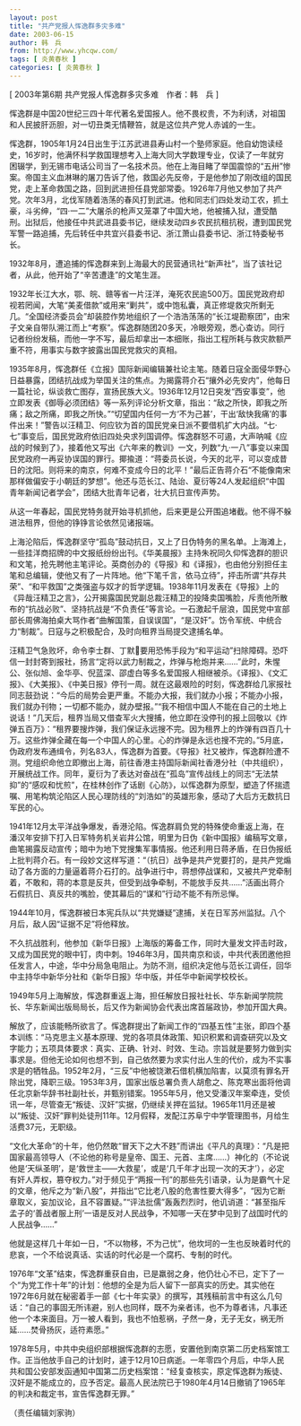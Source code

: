 ```yaml
---
layout: post
title: "共产党报人恽逸群多灾多难"
date: 2003-06-15
author: 韩　兵
from: http://www.yhcqw.com/
tags: [ 炎黄春秋 ]
categories: [ 炎黄春秋 ]
---
```



[ 2003年第6期 共产党报人恽逸群多灾多难　作者：韩　兵 ]

恽逸群是中国20世纪三四十年代著名爱国报人。他不畏权贵，不为利诱，对祖国和人民披肝沥胆，对一切丑类无情鞭笞，就是这位共产党人赤诚的一生。


恽逸群，1905年1月24日出生于江苏武进县寿山村一个塾师家庭。他自幼饱读经史，16岁时，他满怀科学救国理想考入上海大同大学数理专业，仅读了一年就穷困辍学，到无锡市电话公司当了一名技术员。他在上海目睹了举国震惊的“五卅”惨案。帝国主义血淋琳的屠刀告诉了他，救国必先反帝，于是他参加了刚改组的国民党，走上革命救国之路，回到武进担任县党部常委。1926年7月他又参加了共产党。次年3月，北伐军随着浩荡的春风打到武进。他和同志们四处发动工农，抓土豪，斗劣绅，“四·一二”大屠杀的枪声又笼罩了中国大地，他被捕入狱，遭受酷刑。出狱后，他接任中共武进县委书记，继续发动四乡农民抗租抗税，遭到国民党军警一路追捕，先后转任中共宜兴县委书记、浙江萧山县委书记、浙江特委秘书长。

1932年8月，遭追捕的恽逸群来到上海最大的民营通讯社“新声社”，当了该社记者，从此，他开始了“辛苦遭逢”的文笔生涯。


1932年长江大水，鄂、皖、赣等省一片汪洋，淹死农民逾500万。国民党政府却视若罔闻，大笔“美麦借款”或用来“剿共”，或中饱私囊，真正修堤救灾所剩无几。“全国经济委员会”却装腔作势地组织了一个浩浩荡荡的“长江堤勘察团”，由宋子文亲自带队溯江而上“考察”。恽逸群随团20多天，冷眼旁观，悉心查访。同行记者纷纷发稿，而他一字不写，最后却拿出一本细账，指出工程所耗与救灾款额严重不符，用事实与数字披露出国民党救灾的真相。


1935年8月，恽逸群任《立报》国际新闻编辑兼社论主笔。随着日寇全面侵华野心日益暴露，团结抗战成为举国关注的焦点。为揭露蒋介石“攘外必先安内”，他每日一篇社论，纵谈救亡图存，宣扬民族大义。1936年12月12日突发“西安事变”，他立即发表《御辱必须团结》等一系列评论分析文章，指出：“敌之所快，即我之所痛；敌之所痛，即我之所快。”“切望国内任何一方‘不为己甚’，干出‘敌快我痛’的事件出来！”警告以汪精卫、何应钦为首的国民党亲日派不要借机扩大内战。“七·七”事变后，国民党政府依旧四处央求列国调停。恽逸群怒不可遏，大声呐喊《应战的时候到了》，接着他又写出《六年来的教训》一文，列数“九·一八”事变以来国民党政府一再妥协误国的罪行。揶揄道：“蒋委员长说，今天的北平，可以变成昔日的沈阳。则将来的南京，何难不变成今日的北平！”最后正告蒋介石“不能像南宋那样做偏安于小朝廷的梦想”。他还与范长江、陆诒、夏衍等24人发起组织“中国青年新闻记者学会”，团结大批青年记者，壮大抗日宣传声势。

从这一年春起，国民党特务就开始寻机抓他，后来更是公开围追堵截。他不得不躲进法租界，但他的铮铮言论依然见诸报端。


上海沦陷后，恽逸群坚守“孤岛”鼓动抗日，又上了日伪特务的黑名单。上海滩上，一些挂洋商招牌的中文报纸纷纷出刊。《华美晨报》主持朱祝同久仰恽逸群的胆识和文笔，抢先聘他主笔评论。英商创办的《导报》和《译报》，也由他分别担任主笔和总编辑，使他又有了一片阵地。他“下笔千言，依马立待”，抨击所谓“共存共荣”、“和平救国”之类强盗与奴才的哲学逻辑。1938年11月发表在《导报》上的《异哉汪精卫之言》，公开揭露国民党副总裁汪精卫的投降卖国嘴脸，斥责他所散布的“抗战必败”、坚持抗战是“不负责任”等言论。一石激起千层浪，国民党中宣部部长周佛海拍桌大骂作者“曲解国策，自误误国”，“是汉奸”。饬令军统、中统合力“制裁”。日寇与之积极配合，及时向租界当局提交逮捕名单。


汪精卫气急败坏，命令李士群、丁默要用恐怖手段为“和平运动”扫除障碍。恐吓信一封封寄到报社，扬言“定将以武力制裁之，炸弹与枪炮并来……”此时，朱惺公、张似旭、金华亭、倪蓝深、邵虚白等多名爱国报人相继被杀。《译报》、《文汇报》、《大美报》、《中美日报》停刊一周。就在这最艰险的时刻，恽逸群给几家报社同志鼓劲说：“今后的局势会更严重。不能办大报，我们就办小报；不能办小报，我们就办刊物；一切都不能办，就办壁报。”“我不相信中国人不能在自己的土地上说话！”几天后，租界当局又借查军火大搜捕，他立即在没停刊的报上回敬以《炸弹五百万》：“租界要搜炸弹，我们保证永远搜不完。因为租界上的炸弹有四百几十万。这些炸弹全藏在每一个中国人的心里。心的炸弹是永远也搜不完的。”5月底，伪政府发布通缉令，列名83人，恽逸群为首要。《导报》社又被炸，恽逸群险遭不测。党组织命他立即撤出上海，前往香港主持国际新闻社香港分社（中共组织），开展统战工作。同年，夏衍为了表达对奋战在“孤岛”宣传战线上的同志“无法禁抑”的“感叹和忧煎”，在桂林创作了话剧《心防》，以恽逸群为原型，塑造了怀揣遗嘱、用笔构筑沦陷区人民心理防线的“刘浩如”的英雄形象，感动了大后方无数抗日军民的心。


1941年12月太平洋战争爆发，香港沦陷。恽逸群肩负党的特殊使命重返上海，在潘汉年安排下打入日军特务机关岩井公馆，明里为日伪《新中国报》编稿写文章，曲笔揭露反动宣传；暗中为地下党搜集军事情报。他还利用日蒋矛盾，在日伪报纸上批判蒋介石。有一段妙文这样写道：“（抗日）战争是共产党要打的，是共产党煽动了各方面的力量逼着蒋介石打的。战争进行中，蒋想停战谋和，又被共产党牵制着，不敢和，蒋的本意是反共，但受到战争牵制，不能放手反共……”活画出蒋介石假抗日、真反共的嘴脸，使其幕后的“谋和”行动不能不有所忌惮。

1944年10月，恽逸群被日本宪兵队以“共党嫌疑”逮捕，关在日军苏州监狱。八个月后，敌人因“证据不足”将他释放。


不久抗战胜利，他参加《新华日报》上海版的筹备工作，同时大量发文抨击时政，又成为国民党的眼中钉，肉中刺。1946年3月，国共南京和谈，中共代表团邀他担任发言人，中途，华中分局急电阻止。为防不测，组织决定他与范长江调任，回华中主持华中新华分社和《新华日报》华中版，并任华中新闻学校校长。

1949年5月上海解放，恽逸群重返上海，担任解放日报社社长、华东新闻学院院长、华东新闻出版局局长，后又作为新闻协会代表出席首届政协，参加开国大典。


解放了，应该能畅所欲言了。恽逸群提出了新闻工作的“四基五性”主张，即四个基本训练：“马克思主义基本原理、党的各项具体政策、知识积累和调查研究以及文字能力；五项具体要求：真实、正确、针对、时效、生动。宗旨就是要努力做到实事求是。但他无论如何也想不到，自己依然要为求实付出人生的代价，成为不实事求是的牺牲品。1952年2月，“三反”中他被饶漱石借机横加陷害，以莫须有罪名开除出党，降职三级。1953年3月，国家出版总署负责人胡愈之、陈克寒出面将他调任北京新华辞书社副社长，并甄别错案。1955年5月，他又受潘汉年案牵连，受侦讯一年，尽管查无“叛徒、汉奸”实据，仍继续关押在监狱。1965年11月还是被以“叛徒、汉奸”罪判处徒刑11年。12月假释，发配江苏阜宁中学管理图书，月给生活费37元，无职级。


“文化大革命”的十年，他仍然敢“冒天下之大不韪”而讲出《平凡的真理》：“凡是把国家最高领导人（不论他的称号是皇帝、国王、元首、主席……）神化的（不论说他是‘天纵圣明’，是‘救世主——大救星’，或是‘几千年才出现一次的天才’），必定有奸人弄权，篡夺权力。”对于频见于“两报一刊”的那些先引语录，认为是霸气十足的文章，他斥之为“新八股”，并指出“它比老八股的危害性要大得多”，“因为它断章取义，妄加议论，且不容置疑。”“评法批儒”轰轰烈烈时，他讥诮道：“甚至指斥孟子的‘善战者服上刑’一语是反对人民战争，不知哪一天在梦中见到了战国时代的人民战争……”

他就是这样几十年如一日，“不以物移，不为己忧”，他坎坷的一生也反映着时代的悲哀，一个不给说真话、实话的时代必是一个腐朽、专制的时代。


1976年“文革”结束，恽逸群重获自由，已是羸弱之身，他仍壮心不已，定下了一个“为党工作十年”的计划：他想的全是为后人留下一部真实的历史。其实他在1972年6月就在秘密着手一部《七十年实录》的撰写，其残稿前言中有这么几句话：“自己的事固无所讳避，别人也同样，既不为亲者讳，也不为尊者讳，凡事还他一个本来面目。万一被人看到，我也不怕惹祸，孑然一身，无子无女，祸无所延……焚骨扬灰，适符素愿。”


1978年5月，中共中央组织部根据恽逸群的志愿，安置他到南京第二历史档案馆工作。正当他放手自己的计划时，遽于12月10日病逝。一年零四个月后，中华人民共和国公安部发函通知中国第二历史档案馆：“经复查核实，原定恽逸群为叛徒、汉奸是不能成立的，应予否定。最高人民法院已于1980年4月14日撤销了1965年的判决和裁定书，宣告恽逸群无罪。”

（责任编辑刘家驹）


